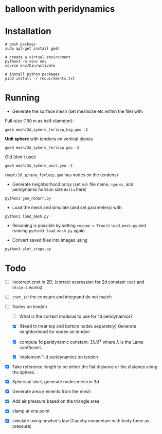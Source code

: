 # balloon with peridynamics

# Installation
```
# gmsh package
sudo apt-get install gmsh

# create a virtual environment
python3 -m venv env
source env/bin/activate

# install python packages
pip3 install -r requirements.txt
```

# Running

- Generate the surface mesh (set meshsize etc within the file) with

Full-size (150 m as half-diameter):
```
gmsh mesh/3d_sphere_forloop_big.geo -2 
```

**Unit sphere** with tendons on vertical planes 
```
gmsh mesh/3d_sphere_forloop.geo -2
```

Old (don't use):
```
gmsh mesh/3d_sphere_unit.geo -2
```
(`mesh/3d_sphere_forloop.geo` has nodes on the tendons)

- Generate neighborhood array (set `msh` file name, `ngores`, and peridynamic horizon size `delta` here)
```
python3 gen_nbdarr.py
```
* Load the mesh and simulate (and set parameters) with 
```
python3 load_mesh.py
```
- Resuming is possible by setting `resume = True` in `load_mesh.py` and running `python3 load_mesh.py` again.

- Convert saved files into images using
```
python3 plot_steps.py
```

# Todo

- [ ] Incorrect cnot in 2D; (correct expression for 2d constant `cnot` and `dt=1e-4` works)
- [ ] `cnot_1d`: the constant and integrand do not match

- [ ] Nodes on tendon
	- [ ] What is the correct modulus to use for 1d peridynamics?
	- [x] (Need to treat top and bottom nodes separately) Generate neighborhood for nodes on tendon
	- [x] compute 1d peridynamic constant: $3 \lambda/ \delta^3$ where $\lambda$ is the Lame coefficient.
	- [x] Implement 1-d peridynamics on tendon


- [x] Take reference length to be either the flat distance or the distance along the sphere.
- [x] Spherical shell, generate nodes mesh in 3d
- [x] Generate area elements from the mesh
- [x] Add air pressure based on the triangle area
- [x] clamp at one point
- [x] simulate using newton's law (Cauchy momentum with body force as pressure) 
